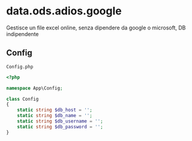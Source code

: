 # data.ods.adios.google

Gestisce un file excel online, senza dipendere da google o microsoft, DB indipendente

## Config

```Config.php```

```php
<?php

namespace App\Config;

class Config
{
	static string $db_host = '';
	static string $db_name = '';
	static string $db_username = '';
	static string $db_password = '';
}
```
